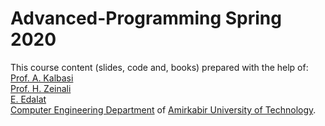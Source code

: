 # Advanced-Programming Spring 2020

This course content (slides, code and, books) prepared with the help of:<br>
[Prof. A. Kalbasi](https://scholar.google.com/citations?user=oISEZIUAAAAJ&hl=en)<br>
[Prof. H. Zeinali](http://ce.sharif.edu/~zeinali/)<br>
[E. Edalat](https://ce.aut.ac.ir/~edalat)<br>
[Computer Engineering Department](https://ceit.aut.ac.ir/) of [Amirkabir University of Technology](https://aut.ac.ir/).
